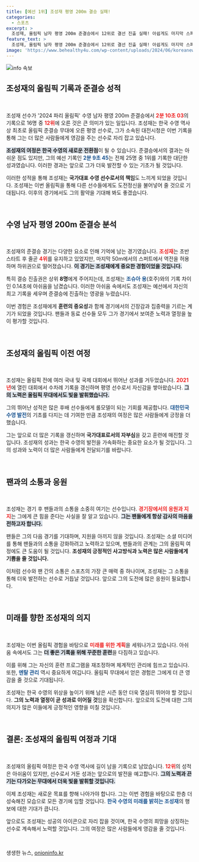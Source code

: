 ```yaml
---
title: [예선 1위] 조성재 평영 200m 결승 실패!
categories:
  - 스포츠
excerpt: >
  조성재, 올림픽 남자 평영 200m 준결승에서 12위로 결선 진출 실패! 아쉽게도 마지막 스퍼트에서 하위권으로 빠져나가며 꿈의 결승 무대와는 인연을 맺지 못했다.
feature_text: >
  조성재, 올림픽 남자 평영 200m 준결승에서 12위로 결선 진출 실패! 아쉽게도 마지막 스퍼트에서 하위권으로 빠져나가며 꿈의 결승 무대와는 인연을 맺지 못했다.
image: 'https://www.behealthy4u.com/wp-content/uploads/2024/06/koreanews.jpg'
---
```


<p><img src="https://www.behealthy4u.com/wp-content/uploads/2024/06/koreanews.jpg" alt="info 속보" /></p>

<h2 data-ke-size="size26">조성재의 올림픽 기록과 준결승 성적</h2>

<p data-ke-size="size16">&nbsp;</p>

<p>조성재 선수가 '2024 파리 올림픽' 수영 남자 평영 200m 준결승에서 <b><span style="color: #ee2323;">2분 10초 03</span></b>의 기록으로 16명 중 <b><span style="color: #ee2323;">12위</span></b>에 오른 것은 큰 의미가 있는 일입니다. 조성재는 한국 수영 역사상 최초로 올림픽 준결승 무대에 오른 평영 선수로, 그가 소속된 대전시청은 이번 기록을 통해 그는 더 많은 사람들에게 영감을 주는 선수로 자리 잡고 있습니다. </p>

<p><b><span style="background-color: #21538527;">조성재의 여정은 한국 수영의 새로운 전환점</span></b>이 될 수 있습니다. 준결승에서의 결과는 아쉬운 점도 있지만, 그의 예선 기록인 <b><span style="color: #1a5490;">2분 9초 45</span></b>는 전체 25명 중 1위를 기록한 대단한 성과였습니다. 이러한 경과는 앞으로 그가 더욱 발전할 수 있는 기초가 될 것입니다.</p>

<p>이러한 성적을 통해 조성재는 <b>국가대표 수영 선수로서의 책임</b>도 느끼게 되었을 것입니다. 조성재는 이번 올림픽을 통해 다른 선수들에게도 도전정신을 불어넣어 줄 것으로 기대됩니다. 이후의 경기에서도 그의 활약을 기대해 봐도 좋겠습니다.</p>

<p data-ke-size="size16">&nbsp;</p>

<h2 data-ke-size="size26">수영 남자 평영 200m 준결승 분석</h2>

<p data-ke-size="size16">&nbsp;</p>

<p>조성재의 준결승 경기는 다양한 요소로 인해 기억에 남는 경기였습니다. <b><span style="color: #ee2323;">조성재</span></b>는 초반 스타트 후 줄곧 <b><span style="color: #ee2323;">4위</span></b>를 유지하고 있었지만, 마지막 50m에서의 스퍼트에서 역전을 허용하며 하위권으로 떨어졌습니다. <b><span style="background-color: #21538527;">이 경기는 조성재에게 중요한 경험이었을 것입니다.</span></b></p>

<p>특히 결승 진출권은 상위 <b>8명</b>에게 주어지는데, 조성재는 <b><span style="color: #1a5490;">조슈아 용</span></b>(호주)와의 기록 차이인 0.14초에 아쉬움을 남겼습니다. 이러한 아쉬움 속에서도 조성재는 예선에서 자신의 최고 기록을 세우며 준결승에 진출하는 영광을 누렸습니다.</p>

<p>이번 경험은 조성재에게 <b>훈련의 중요성</b>과 함께 경기에서의 긴장감과 집중력을 기르는 계기가 되었을 것입니다. 팬들과 동료 선수들 모두 그가 경기에서 보여준 노력과 열정을 높이 평가할 것입니다.</p>

<p data-ke-size="size16">&nbsp;</p>

<h2 data-ke-size="size26">조성재의 올림픽 이전 여정</h2>

<p data-ke-size="size16">&nbsp;</p>

<p>조성재는 올림픽 전에 여러 국내 및 국제 대회에서 뛰어난 성과를 거두었습니다. <b><span style="color: #ee2323;">2021년</span></b>에 열린 대회에서 수차례 기록을 갱신하며 평영 선수로서 자신감을 쌓아왔습니다. <b><span style="background-color: #21538527;">그의 노력은 올림픽 무대에서도 빛을 발휘했습니다.</span></b></p>

<p>그의 뛰어난 성적은 많은 후배 선수들에게 롤모델이 되는 기회를 제공합니다. <b><span style="color: #1a5490;">대한민국 수영 발전</span></b>의 기초를 다지는 데 기여한 만큼 조성재의 여정은 많은 사람들에게 긍정을 더했습니다. </p>

<p>그는 앞으로 더 많은 기록을 갱신하며 <b>국가대표로서의 자부심</b>을 갖고 훈련에 매진할 것입니다. 조성재의 성과는 한국 수영의 발전을 가속화하는 중요한 요소가 될 것입니다. 그의 성과와 노력이 더 많은 사람들에게 전달되기를 바랍니다.</p>

<p data-ke-size="size16">&nbsp;</p>

<h2 data-ke-size="size26">팬과의 소통과 응원</h2>

<p data-ke-size="size16">&nbsp;</p>

<p>조성재는 경기 후 팬들과의 소통을 소중히 여기는 선수입니다. <b><span style="color: #ee2323;">경기장에서의 응원과 지지</span></b>는 그에게 큰 힘을 준다는 사실을 잘 알고 있습니다. <b><span style="background-color: #21538527;">그는 팬들에게 항상 감사의 마음을 전하고자 합니다.</span></b> </p>

<p>팬들은 그의 다음 경기를 기대하며, 지원을 아끼지 않을 것입니다. 조성재는 소셜 미디어를 통해 팬들과의 소통을 강화하려고 노력하고 있으며, 팬들과의 관계는 그의 올림픽 여정에도 큰 도움이 될 것입니다. <b>조성재의 긍정적인 사고방식과 노력은 많은 사람들에게 기쁨을 줄 것입니다.</b></p>

<p>이처럼 선수와 팬 간의 소통은 스포츠의 가장 큰 매력 중 하나이며, 조성재는 그 소통을 통해 더욱 발전하는 선수로 거듭날 것입니다. 앞으로 그의 도전에 많은 응원이 필요합니다.</p>

<p data-ke-size="size16">&nbsp;</p>

<h2 data-ke-size="size26">미래를 향한 조성재의 의지</h2>

<p data-ke-size="size16">&nbsp;</p>

<p>조성재는 이번 올림픽 경험을 바탕으로 <b><span style="color: #ee2323;">미래를 위한 계획</span></b>을 세워나가고 있습니다. 아쉬움 속에서도 그는 <b><span style="background-color: #21538527;">더 좋은 기록을 위해 꾸준한 훈련</span></b>을 다짐하고 있습니다. </p>

<p>이를 위해 그는 자신의 훈련 프로그램을 재조정하며 체계적인 관리에 힘쓰고 있습니다. 또한, <b><span style="color: #1a5490;">멘탈 관리</span></b> 역시 중요하게 여깁니다. 올림픽 무대에서 얻은 경험은 그에게 더 큰 영감을 줄 것으로 기대됩니다.</p>

<p>조성재는 한국 수영의 위상을 높이기 위해 남은 시즌 동안 더욱 열심히 뛰어야 할 것입니다. <b>그의 노력과 열정이 곧 성과로 이어질 것</b>임을 확신합니다. 앞으로의 도전에 대한 그의 의지가 많은 이들에게 긍정적인 영향을 미칠 것입니다.</p>

<p data-ke-size="size16">&nbsp;</p>

<h2 data-ke-size="size26">결론: 조성재의 올림픽 여정과 기대</h2>

<p data-ke-size="size16">&nbsp;</p>

<p>조성재의 올림픽 여정은 한국 수영 역사에 길이 남을 기록으로 남았습니다. <b><span style="color: #ee2323;">12위</span></b>의 성적은 아쉬움이 있지만, 선수로서 거둔 성과는 앞으로의 발전을 예고합니다. <b><span style="background-color: #21538527;">그의 노력과 끈기는 다가오는 무대에서 더욱 빛을 발휘할 것입니다.</span></b></p>

<p>이제 조성재는 새로운 목표를 향해 나아가야 합니다. 그는 이번 경험을 바탕으로 한층 더 성숙해진 모습으로 모든 경기에 임할 것입니다. <b><span style="color: #1a5490;">한국 수영의 미래를 밝히는 조성재</span></b>의 행보에 대한 기대가 큽니다. </p>

<p>앞으로도 조성재는 성공의 아이콘으로 자리 잡을 것이며, 한국 수영의 희망을 상징하는 선수로 계속해서 노력할 것입니다. 그의 여정은 많은 사람들에게 영감을 줄 것입니다. </p>

<p data-ke-size="size16">&nbsp;</p>
생생한 뉴스, <a href="https://onioninfo.kr" rel="dofollow">onioninfo.kr</a>


